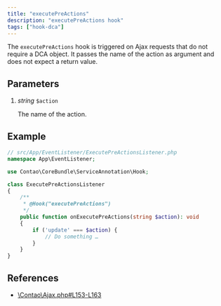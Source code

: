 ```yaml
---
title: "executePreActions"
description: "executePreActions hook"
tags: ["hook-dca"]
---
```


The `executePreActions` hook is triggered on Ajax requests that do not require 
a DCA object. It passes the name of the action as argument and does not expect 
a return value.


## Parameters

1. *string* `$action`

    The name of the action.


## Example

```php
// src/App/EventListener/ExecutePreActionsListener.php
namespace App\EventListener;

use Contao\CoreBundle\ServiceAnnotation\Hook;

class ExecutePreActionsListener
{
    /**
     * @Hook("executePreActions")
     */
    public function onExecutePreActions(string $action): void
    {
        if ('update' === $action) {
            // Do something …
        }
    }
}
```


## References

* [\Contao\Ajax.php#L153-L163](https://github.com/contao/contao/blob/4.7.6/core-bundle/src/Resources/contao/classes/Ajax.php#L153-L163)
